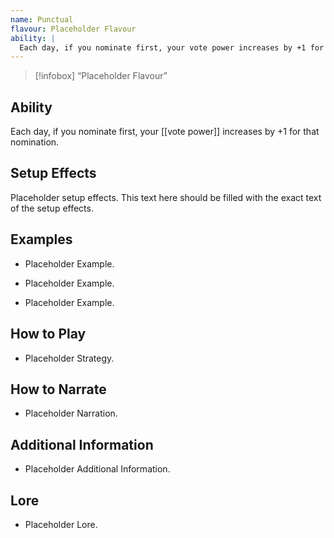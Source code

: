 ```yaml
---
name: Punctual
flavour: Placeholder Flavour
ability: |
  Each day, if you nominate first, your vote power increases by +1 for that nomination.
---
```

> [!infobox]
>  “Placeholder Flavour”

## Ability
Each day, if you nominate first, your [[vote power]] increases by +1 for that nomination.

## Setup Effects
Placeholder setup effects. This text here should be filled with the exact text of the setup effects.

## Examples
- Placeholder Example.

- Placeholder Example.

- Placeholder Example.

## How to Play
- Placeholder Strategy.

## How to Narrate
- Placeholder Narration.

## Additional Information
- Placeholder Additional Information.

## Lore
- Placeholder Lore.